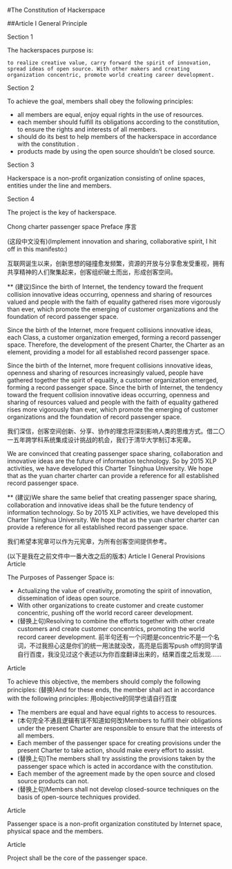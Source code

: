 

#The Constitution of Hackerspace

##Article I General Principle

Section 1

The hackerspaces purpose is:

    to realize creative value, carry forward the spirit of innovation, spread ideas of open source. With other makers and creating organization concentric, promote world creating career development.

Section 2

To achieve the goal, members shall obey the following principles:
- all members are equal, enjoy equal rights in the use of resources.
- each member should fulfill its obligations according to the constitution, to ensure the rights and interests of all members.
- should do its best to help members of the hackerspace in accordance with the constitution .
- products made by using the open source shouldn’t be closed source.

Section 3

Hackerspace is a non-profit organization consisting of online spaces, entities under the line and members.

Section 4

The project is the key of hackerspace.

Chong charter passenger space
Preface
序言

(这段中文没有)(Implement innovation and sharing, collaborative spirit, I hit off in this manifesto:)

互联网诞生以来，创新思想的碰撞愈发频繁，资源的开放与分享愈发受重视，拥有共享精神的人们聚集起来，创客组织破土而出，形成创客空间。

** (建议)Since the birth of Internet, the tendency toward the frequent collision innovative ideas occurring, openness and sharing of resources valued and people with the faith of equality gathered rises more vigorously than ever, which promote the emerging of customer organizations and the foundation of record passenger space.

Since the birth of the Internet, more frequent collisions innovative ideas, each
Class, a customer organization emerged, forming a record passenger space.
Therefore, the development of the present Charter, the Charter as an element, providing a model for all established record passenger space.

Since the birth of the Internet, more frequent collisions innovative ideas, openness and sharing of resources increasingly valued, people have gathered together the spirit of equality, a customer organization emerged, forming a record passenger space.
Since the birth of Internet, the tendency toward the frequent collision innovative ideas occurring, openness and sharing of resources valued and people with the faith of equality gathered rises more vigorously than ever, which promote the emerging of customer organizations and the foundation of record passenger space.

我们深信，创客空间创新、分享、协作的理念将深刻影响人类的思维方式。借二〇一五年跨学科系统集成设计挑战的机会，我们于清华大学制订本宪章。

We are convinced that creating passenger space sharing, collaboration and innovative ideas are the future of information technology. So by 2015 XLP activities, we have developed this Charter Tsinghua University. We hope that as the yuan charter charter can provide a reference for all established record passenger space.

** (建议)We share the same belief that creating passenger space sharing, collaboration and innovative ideas shall be the future tendency of information technology. So by 2015 XLP activities, we have developed this Charter Tsinghua University. We hope that as the yuan charter charter can provide a reference for all established record passenger space.

我们希望本宪章可以作为元宪章，为所有创客空间提供参考。

(以下是我在之前文件中一番大改之后的版本)
Article I General Provisions
Article

The Purposes of Passenger Space is:
- Actualizing the value of creativity, promoting the spirit of innovation, dissemination of ideas open source.
- With other organizations to create customer and create customer concentric, pushing off the world record career development.
- (替换上句)Resolving to combine the efforts together with other create customers and create customer concentrics, promoting the world record career development.
前半句还有一个问题是concentric不是一个名词，不过我担心这是你们的统一用法就没改，高亮是后面写push off的同学请自行百度，我没见过这个表述以为你百度翻译出来的，结果百度之后发现……

Article

To achieve this objective, the members should comply the following principles:
(替换)And for these ends, the member shall act in accordance with the following principles:
用objective的同学也请自行百度
- The members are equal and have equal rights to access to resources.
- (本句完全不通且逻辑有误不知道如何改)Members to fulfill their obligations under the present Charter are responsible to ensure that the interests of all members.
- Each member of the passenger space for creating provisions under the present Charter to take action, should make every effort to assist.
- (替换上句)The members shall try assisting the provisions taken by the passenger space which is acted in accordance with the constitution.
- Each member of the agreement made by the open source and closed source products can not.
- (替换上句)Members shall not develop closed-source techniques on the basis of open-source techniques provided.

Article

Passenger space is a non-profit organization constituted by Internet space, physical space and the members.

Article

Project shall be the core of the passenger space.